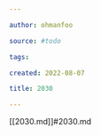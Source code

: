 ```yaml
---

author: ohmanfoo

source: #todo

tags: 

created: 2022-08-07

title: 2030

---
```

[[2030.md]]#2030.md